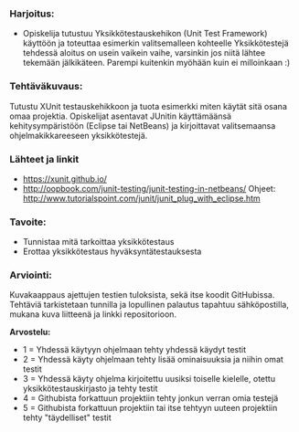 ### Harjoitus:



* Opiskelija tutustuu Yksikkötestauskehikon (Unit Test Framework) käyttöön ja toteuttaa esimerkin valitsemalleen kohteelle
Yksikkötestejä tehdessä aloitus on usein vaikein vaihe, varsinkin jos niitä lähtee tekemään jälkikäteen. Parempi kuitenkin myöhään kuin ei milloinkaan :)


### Tehtäväkuvaus:

Tutustu XUnit testauskehikkoon ja tuota esimerkki miten käytät sitä osana omaa projektia.
Opiskelijat asentavat JUnitin käyttämäänsä kehitysympäristöön (Eclipse tai NetBeans) ja kirjoittavat valitsemaansa ohjelmakikkareeseen yksikkötestejä. 




### Lähteet ja linkit

* https://xunit.github.io/
* http://oopbook.com/junit-testing/junit-testing-in-netbeans/
Ohjeet: http://www.tutorialspoint.com/junit/junit_plug_with_eclipse.htm

### Tavoite:

* Tunnistaa mitä tarkoittaa yksikkötestaus
* Erottaa yksikkötestaus hyväksyntätestauksesta



### Arviointi:

Kuvakaappaus ajettujen testien tuloksista, sekä itse koodit GitHubissa. 
Tehtäviä tarkistetaan tunnilla ja lopullinen palautus tapahtuu sähköpostilla, mukana kuva liitteenä ja linkki repositorioon.

**Arvostelu:**

- 1 = Yhdessä käytyyn ohjelmaan tehty yhdessä käydyt testit
- 2 = Yhdessä käyty ohjelmaan tehty lisää ominaisuuksia ja niihin omat testit
- 3 = Yhdessä käyty ohjelma kirjoitettu uusiksi toiselle kielelle, otettu yksikkötestauskirjasto ja tehty testit
- 4 = Githubista forkattuun projektiin tehty jonkun verran omia testejä
- 5 = Githubista forkattuun projektiin tai itse tehtyyn uuteen projektiin tehty "täydelliset" testit









